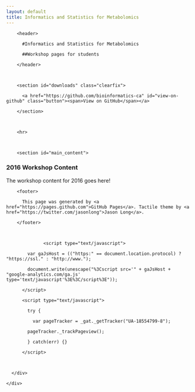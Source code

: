 ```yaml
---
layout: default
title: Informatics and Statistics for Metabolomics
---
```

        <header>

          #Informatics and Statistics for Metabolomics

          ##Workshop pages for students

        </header>



        <section id="downloads" class="clearfix">

          <a href="https://github.com/bioinformatics-ca" id="view-on-github" class="button"><span>View on GitHub</span></a>

        </section>



        <hr>



        <section id="main_content">

<h3>

<a id="2016-workshop-content" class="anchor" href="#2016-workshop-content" aria-hidden="true"><span aria-hidden="true" class="octicon octicon-link"></span></a>2016 Workshop Content</h3>

<p> The workshop content for 2016 goes here! </p>

</section>



        <footer>

          This page was generated by <a href="https://pages.github.com">GitHub Pages</a>. Tactile theme by <a href="https://twitter.com/jasonlong">Jason Long</a>.

        </footer>



                  <script type="text/javascript">

            var gaJsHost = (("https:" == document.location.protocol) ? "https://ssl." : "http://www.");

            document.write(unescape("%3Cscript src='" + gaJsHost + "google-analytics.com/ga.js' type='text/javascript'%3E%3C/script%3E"));

          </script>

          <script type="text/javascript">

            try {

              var pageTracker = _gat._getTracker("UA-18554799-8");

            pageTracker._trackPageview();

            } catch(err) {}

          </script>



      </div>

    </div>

  </body>

</html>

